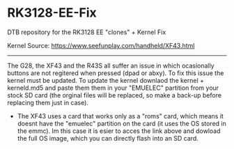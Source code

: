 # RK3128-EE-Fix
DTB repository for the RK3128 EE "clones" + Kernel Fix

Kernel Source:
https://www.seefunplay.com/handheld/XF43.html

----------------------------------------------------

The G28, the XF43 and the R43S all suffer an issue in which ocasionally buttons are not regitered when pressed (dpad or abxy). To fix this issue the kernel must be updated. To update the kernel downlaod the kernel + kerneld.md5 and paste them them in your "EMUELEC" partition from your stock SD card (the orginal files will be replaced, so make a back-up before replacing them just in case). 

* The XF43 uses a card that works only as a "roms" card, which means it doesnt have the "emuelec" partition on the card (it uses the OS stored in the emmc). Im this case it is esier to acces the link above and dowload the full OS image, which you can directly flash into an SD card.

